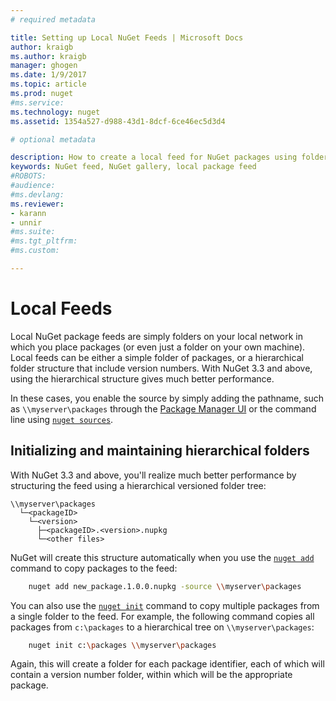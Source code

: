 ```yaml
---
# required metadata

title: Setting up Local NuGet Feeds | Microsoft Docs
author: kraigb
ms.author: kraigb
manager: ghogen
ms.date: 1/9/2017
ms.topic: article
ms.prod: nuget
#ms.service:
ms.technology: nuget
ms.assetid: 1354a527-d988-43d1-8dcf-6ce46ec5d3d4

# optional metadata

description: How to create a local feed for NuGet packages using folders on your local network
keywords: NuGet feed, NuGet gallery, local package feed
#ROBOTS:
#audience:
#ms.devlang:
ms.reviewer:
- karann
- unnir
#ms.suite:
#ms.tgt_pltfrm:
#ms.custom:

---
```

# Local Feeds

Local NuGet package feeds are simply folders on your local network in which you place packages (or even just a folder on your own machine). Local feeds can be either a simple folder of packages, or a hierarchical folder structure that include version numbers. With NuGet 3.3 and above, using the hierarchical structure gives much better performance.

In these cases, you enable the source by simply adding the pathname, such as `\\myserver\packages` through the [Package Manager UI](../tools/package-manager-ui.md#package-sources) or the command line using [`nuget sources`](../tools/nuget-exe-cli-reference.md#sources).

## Initializing and maintaining hierarchical folders

With NuGet 3.3 and above, you'll realize much better performance by structuring the feed using a hierarchical versioned folder tree:

    \\myserver\packages
      └─<packageID>
        └─<version>
          ├─<packageID>.<version>.nupkg
          └─<other files>

NuGet will create this structure automatically when you use the [`nuget add`](../tools/nuget-exe-cli-reference.md#add) command to copy packages to the feed:

```bash
    nuget add new_package.1.0.0.nupkg -source \\myserver\packages
```

You can also use the [`nuget init`](../tools/nuget-exe-cli-reference.md#init) command to copy multiple packages from a single folder to the feed. For example, the following command copies all packages from `c:\packages` to a hierarchical tree on `\\myserver\packages`:

```bash
    nuget init c:\packages \\myserver\packages
```

Again, this will create a folder for each package identifier, each of which will contain a version number folder, within which will be the appropriate package.
